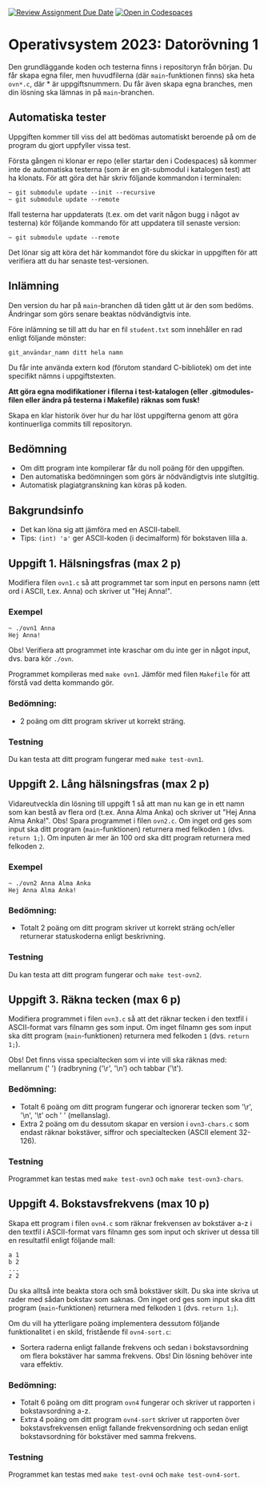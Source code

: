 [![Review Assignment Due Date](https://classroom.github.com/assets/deadline-readme-button-24ddc0f5d75046c5622901739e7c5dd533143b0c8e959d652212380cedb1ea36.svg)](https://classroom.github.com/a/_OviPKwQ)
[![Open in Codespaces](https://classroom.github.com/assets/launch-codespace-7f7980b617ed060a017424585567c406b6ee15c891e84e1186181d67ecf80aa0.svg)](https://classroom.github.com/open-in-codespaces?assignment_repo_id=12833417)
# Operativsystem 2023: Datorövning 1

Den grundläggande koden och testerna finns i repositoryn från början. Du får skapa egna filer, men huvudfilerna (där `main`-funktionen finns) ska heta `ovn*.c`, där * är uppgiftsnummern. Du får även skapa egna branches, men din lösning ska lämnas in på `main`-branchen.

## Automatiska tester

Uppgiften kommer till viss del att bedömas automatiskt beroende på om de program du gjort uppfyller vissa test. 

Första gången ni klonar er repo (eller startar den i Codespaces) så kommer inte de automatiska testerna (som är en git-submodul i katalogen test) att ha klonats. För att göra det här skriv följande kommandon i terminalen:
```
~ git submodule update --init --recursive
~ git submodule update --remote
```
Ifall testerna har uppdaterats (t.ex. om det varit någon bugg i något av testerna) kör följande kommando för att uppdatera till senaste version: 
```
~ git submodule update --remote
```
Det lönar sig att köra det här kommandot före du skickar in uppgiften för att verifiera att du har senaste test-versionen.

## Inlämning
Den version du har på `main`-branchen då tiden gått ut är den som bedöms. Ändringar som görs senare beaktas nödvändigtvis inte.

Före inlämning se till att du har en fil `student.txt` som innehåller en rad enligt följande mönster:

```git_användar_namn ditt hela namn```

Du får inte använda extern kod (förutom standard C-bibliotek) om det inte specifikt nämns i uppgiftstexten.

**Att göra egna modifikationer i filerna i test-katalogen (eller .gitmodules-filen eller ändra på testerna i Makefile) räknas som fusk!** 

Skapa en klar historik över hur du har löst uppgifterna genom att göra kontinuerliga commits till repositoryn.

## Bedömning 
- Om ditt program inte kompilerar får du noll poäng för den uppgiften. 
- Den automatiska bedömningen som görs är nödvändigtvis inte slutgiltig. 
- Automatisk plagiatgranskning kan köras på koden.

## Bakgrundsinfo
- Det kan löna sig att jämföra med en ASCII-tabell.
- Tips: `(int) 'a'` ger ASCII-koden (i decimalform) för bokstaven lilla a.

## Uppgift 1. Hälsningsfras (max 2 p)

Modifiera filen `ovn1.c` så att programmet tar som input en persons namn (ett ord i ASCII, t.ex. Anna) och skriver ut "Hej Anna!". 

### Exempel

```
~ ./ovn1 Anna
Hej Anna!
```
Obs! Verifiera att programmet inte kraschar om du inte ger in något input, dvs. bara kör `./ovn`.

Programmet kompileras med `make ovn1`. Jämför med filen `Makefile` för att förstå vad detta kommando gör. 

### Bedömning: 
- 2 poäng om ditt program skriver ut korrekt sträng. 

### Testning
Du kan testa att ditt program fungerar med `make test-ovn1`.

## Uppgift 2. Lång hälsningsfras (max 2 p)

Vidareutveckla din lösning till uppgift 1 så att man nu kan ge in ett namn som kan bestå av flera ord (t.ex. Anna Alma Anka) och skriver ut "Hej Anna Alma Anka!". Obs! Spara programmet i filen `ovn2.c`. Om inget ord ges som input ska ditt program (`main`-funktionen) returnera med felkoden `1` (dvs. `return 1;`). Om inputen är mer än 100 ord ska ditt program returnera med felkoden `2`. 

### Exempel

```
~ ./ovn2 Anna Alma Anka
Hej Anna Alma Anka!
```

### Bedömning: 
- Totalt 2 poäng om ditt program skriver ut korrekt sträng och/eller returnerar statuskoderna enligt beskrivning. 

### Testning
Du kan testa att ditt program fungerar och `make test-ovn2`.


## Uppgift 3. Räkna tecken (max 6 p)

Modifiera programmet i filen `ovn3.c` så att det räknar tecken i den textfil i ASCII-format vars filnamn ges som input. Om inget filnamn ges som input ska ditt program (`main`-funktionen) returnera med felkoden `1` (dvs. `return 1;`). 

Obs! Det finns vissa specialtecken som vi inte vill ska räknas med: mellanrum (' ') (radbryning ('\r', '\n') och tabbar ('\t').


### Bedömning: 
- Totalt 6 poäng om ditt program fungerar och ignorerar tecken som '\r', '\n', '\t' och ' ' (mellanslag).  
- Extra 2 poäng om du dessutom skapar en version i `ovn3-chars.c` som endast räknar bokstäver, siffror och specialtecken (ASCII element 32-126).

### Testning
Programmet kan testas med `make test-ovn3` och `make test-ovn3-chars`.

## Uppgift 4. Bokstavsfrekvens (max 10 p)

Skapa ett program i filen `ovn4.c` som räknar frekvensen av bokstäver a-z i den textfil i ASCII-format vars filnamn ges som input och skriver ut dessa till en resultatfil enligt följande mall:
```
a 1
b 2
...
z 2
```
Du ska alltså inte beakta stora och små bokstäver skilt. Du ska inte skriva ut rader med sådan bokstav som saknas. Om inget ord ges som input ska ditt program (`main`-funktionen) returnera med felkoden `1` (dvs. `return 1;`). 

Om du vill ha ytterligare poäng implementera dessutom följande funktionalitet i en skild, fristående fil `ovn4-sort.c`:
- Sortera raderna enligt fallande frekvens och sedan i bokstavsordning om flera bokstäver har samma frekvens. Obs! Din lösning behöver inte vara effektiv.

### Bedömning: 
- Totalt 6 poäng om ditt program `ovn4` fungerar och skriver ut rapporten i bokstavsordning a-z.
- Extra 4 poäng om ditt program `ovn4-sort` skriver ut rapporten över bokstavsfrekvensen enligt fallande frekvensordning och sedan enligt bokstavsordning för bokstäver med samma frekvens.

### Testning
Programmet kan testas med `make test-ovn4` och `make test-ovn4-sort`. 
